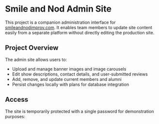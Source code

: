 # Smile and Nod Admin Site

This project is a companion administration interface for [smileandnodimprov.com](https://smileandnodimprov.com). It enables team members to update site content easily from a separate platform without directly editing the production site.

## Project Overview

The admin site allows users to:
- Upload and manage banner images and image carousels
- Edit show descriptions, contact details, and user-submitted reviews
- Add, remove, and update current members and alumni
- Persist changes locally with plans for database integration

## Access

The site is temporarily protected with a single password for demonstration purposes:

